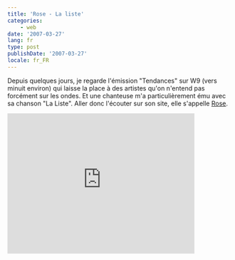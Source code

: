 ```yaml
---
title: 'Rose - La liste'
categories:
    - web
date: '2007-03-27'
lang: fr
type: post
publishDate: '2007-03-27'
locale: fr_FR
---
```


Depuis quelques jours, je regarde l'émission "Tendances" sur W9 (vers minuit environ) qui laisse la place à des artistes qu'on n'entend pas forcément sur les ondes. Et une chanteuse m'a particulièrement ému avec sa chanson "La Liste". Aller donc l'écouter sur son site, elle s'appelle [Rose](http://www.rose-lesite.fr/).

<!-- more -->

<div class="videoWrapper">
  <iframe width="420" height="315" src="https://www.youtube-nocookie.com/embed/sD33vZsClgs" frameborder="0" allow="autoplay; encrypted-media" allowfullscreen></iframe>
</div>
